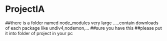 # ProjectIA
##there is a folder named node_modules very large .....contain downloads of each package like undiv4,nodemon,...
##sure you have this 
##please put it into folder of project in your pc
